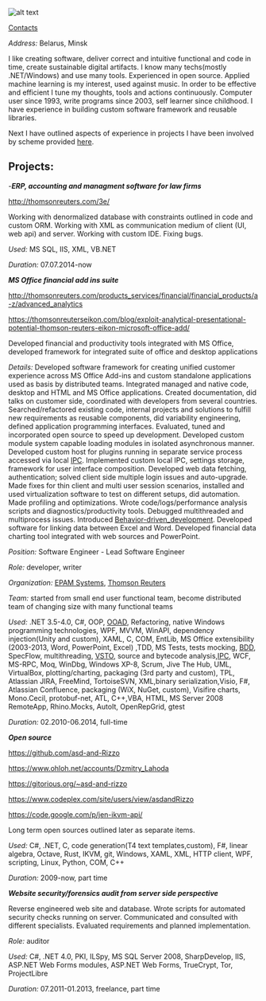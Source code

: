 

![alt text](https://raw.githubusercontent.com/asd-and-Rizzo/asd-and-Rizzo.github.io/master/images/image00.jpg "Dzmitry Lahoda")

[Contacts][contacts]

*Address:* Belarus, Minsk

I like creating software, deliver correct and intuitive functional and code in time, create sustainable digital artifacts. I know many techs(mostly .NET/Windows) and use many tools. Experienced in open source. Applied machine learning is my interest, used against music. In order to be effective and efficient I tune my thoughts, tools and actions continuously. Computer user since 1993, write programs since 2003, self learner since childhood. I have experience in building custom software framework and reusable libraries. 


Next I have outlined aspects of experience in projects I have been involved by scheme provided [here](https://github.com/asd-and-Rizzo/asd-and-Rizzo.github.io/blob/master/cv_item_stucture.md). 


Projects:
---

-***ERP, accounting and managment software for law firms***

http://thomsonreuters.com/3e/

Working with denormalized database with constraints outlined in code and custom ORM. Working with XML as communication medium of client (UI, web api) and server. Working with custom IDE. Fixing bugs.

*Used:* MS SQL, IIS, XML, VB.NET

*Duration:* 07.07.2014-now


***MS Office financial add ins suite***

http://thomsonreuters.com/products_services/financial/financial_products/a-z/advanced_analytics

https://thomsonreuterseikon.com/blog/exploit-analytical-presentational-potential-thomson-reuters-eikon-microsoft-office-add/

Developed financial and productivity tools integrated with MS Office, developed framework for integrated suite of office and desktop applications

*Details:* Developed software framework for creating unified customer experience across MS Office Add-ins and custom standalone applications used as basis by distributed teams. Integrated managed and native code, desktop and HTML and MS Office applications. Created documentation, did talks on customer side, coordinated with developers from several countries. Searched/refactored existing code, internal projects and solutions to fulfill new requirements as reusable components, did variability engineering, defined application programming interfaces.  Evaluated, tuned and incorporated open source to speed up development. Developed custom module system capable loading modules in isolated asynchronous manner. Developed custom host for plugins running in separate service process accessed via local [IPC]. Implemented custom local IPC, settings storage, framework for user interface composition. Developed web data fetching, authentication; solved  client side multiple login issues and auto-upgrade. Made fixes for thin client and multi user session scenarios, installed and used virtualization software to test on different setups, did automation. Made profiling and optimizations.  Wrote code/logs/performance analysis scripts and diagnostics/productivity tools. Debugged multithreaded and multiprocess issues. Introduced [Behavior-driven_development][BDD]. Developed software for linking data between Excel and Word. Developed financial data charting tool integrated with web sources and PowerPoint.
 
*Position:* Software Engineer - Lead Software Engineer

*Role:* developer, writer

*Organization:* [EPAM Systems], [Thomson Reuters]

*Team:* started from small end user functional team, become distributed team of changing size with many functional teams 

*Used:* .NET 3.5-4.0, C#, OOP, [OOAD], Refactoring, native Windows programming technologies, WPF, MVVM, WinAPI, dependency injection(Unity and custom), XAML, C, COM, EntLib, MS Office extensibility (2003-2013, Word, PowerPoint, Excel) ,TDD, MS Tests, tests mocking, [BDD], SpecFlow, multithreading, [VSTO], source and bytecode analysis,[IPC], WCF, MS-RPC, Moq, WinDbg, Windows XP-8, Scrum, Jive The Hub, UML, VirtualBox, plotting/charting, packaging (3rd party and custom), TPL, Atlassian JIRA,  FreeMind, TortoiseSVN, XML,binary serialization,Visio, F#, Atlassian Confluence, packaging (WiX, NuGet, custom), Visifire charts, Mono.Cecil, protobuf-net, ATL, C++,VBA, HTML, MS Server 2008 RemoteApp, Rhino.Mocks, AutoIt, OpenRepGrid, gtest

*Duration:* 02.2010-06.2014, full-time


***Open source***

https://github.com/asd-and-Rizzo

https://www.ohloh.net/accounts/Dzmitry_Lahoda
 
https://gitorious.org/~asd-and-rizzo

https://www.codeplex.com/site/users/view/asdandRizzo

https://code.google.com/p/jen-ikvm-api/

Long term open sources outlined later as separate items.

*Used:* C#, .NET, C, code generation(T4 text templates,custom), F#, linear algebra, Octave, Rust, IKVM, git, Windows, XAML, XML, HTTP client, WPF, scripting, Linux, Python, COM,  C++

*Duration:* 2009-now, part time


***Website security/forensics audit from server side perspective***

Reverse engineered web site and database. Wrote scripts for automated security checks running on server. Communicated and consulted with different specialists. Evaluated requirements and planned implementation.

*Role:* auditor

*Used:* C#, .NET 4.0, PKI, ILSpy, MS SQL Server 2008, SharpDevelop, IIS, ASP.NET Web Forms modules, ASP.NET 
Web Forms, TrueCrypt, Tor, ProjectLibre

*Duration:* 07.2011-01.2013, freelance, part time




[Contacts]: https://github.com/asd-and-Rizzo/asd-and-Rizzo.github.io/blob/master/contacts.md "Contacts"
[IPC]: https://en.wikipedia.org/wiki/Inter-process_communication "IPC"
[BDD]: http://en.wikipedia.org/wiki/Behavior-driven_development "Behavior-driven development"
[OOAD]: http://en.wikipedia.org/wiki/Object-oriented_analysis_and_design "OOAD"
[VSTO]: http://en.wikipedia.org/wiki/Visual_Studio_Tools_for_Office "VSTO"
[EPAM Systems]: http://www.epam.com 
[Thomson Reuters]: http://thomsonreuters.com 






